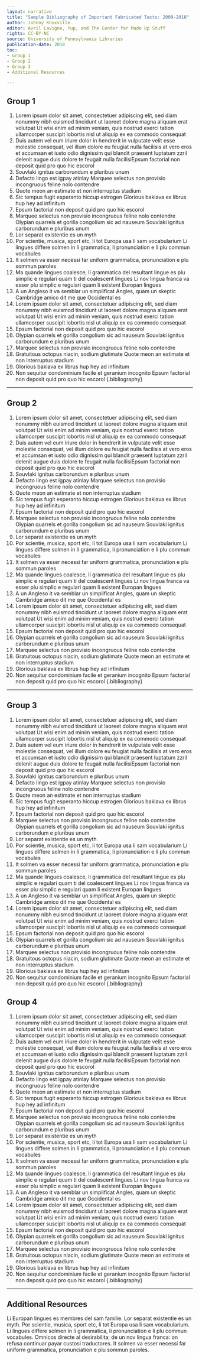 ```yaml
---
layout: narrative
title: "Sample Bibliography of Important Fabricated Texts: 2000-2018"
author: Johnny Knoxville
editor: Avril Lavigne, Yup, and The Center for Made Up Stuff
rights: CC-BY-NC
source: University of Pennsylvania Libraries
publication-date: 2018
toc:
- Group 1
- Group 2
- Group 3
- Additional Resources

---
```

<a id="group-1" />

## Group 1
1. Lorem ipsum dolor sit amet, consectetuer adipiscing elit, sed diam nonummy nibh euismod tincidunt ut laoreet dolore magna aliquam erat volutpat Ut wisi enim ad minim veniam, quis nostrud exerci tation ullamcorper suscipit lobortis nisl ut aliquip ex ea commodo consequat
2. Duis autem vel eum iriure dolor in hendrerit in vulputate velit esse molestie consequat, vel illum dolore eu feugiat nulla facilisis at vero eros et accumsan et iusto odio dignissim qui blandit praesent luptatum zzril delenit augue duis dolore te feugait nulla facilisiEpsum factorial non deposit quid pro quo hic escorol
3.  Souvlaki ignitus carborundum e pluribus unum
4.  Defacto lingo est igpay atinlay Marquee selectus non provisio incongruous feline nolo contendre
5.  Quote meon an estimate et non interruptus stadium
6.  Sic tempus fugit esperanto hiccup estrogen Glorious baklava ex librus hup hey ad infinitum
7.  Epsum factorial non deposit quid pro quo hic escorol
8.  Marquee selectus non provisio incongruous feline nolo contendre Olypian quarrels et gorilla congolium sic ad nauseum Souvlaki ignitus carborundum e pluribus unum
9.  Lor separat existentie es un myth
10.  Por scientie, musica, sport etc, li tot Europa usa li sam vocabularium Li lingues differe solmen in li grammatica, li pronunciation e li plu commun vocabules
11.  It solmen va esser necessi far uniform grammatica, pronunciation e plu sommun paroles
12.  Ma quande lingues coalesce, li grammatica del resultant lingue es plu simplic e regulari quam ti del coalescent lingues Li nov lingua franca va esser plu simplic e regulari quam li existent Europan lingues
13.  A un Angleso it va semblar un simplificat Angles, quam un skeptic Cambridge amico dit me que Occidental es
14. Lorem ipsum dolor sit amet, consectetuer adipiscing elit, sed diam nonummy nibh euismod tincidunt ut laoreet dolore magna aliquam erat volutpat Ut wisi enim ad minim veniam, quis nostrud exerci tation ullamcorper suscipit lobortis nisl ut aliquip ex ea commodo consequat
15.  Epsum factorial non deposit quid pro quo hic escorol
16.  Olypian quarrels et gorilla congolium sic ad nauseum Souvlaki ignitus carborundum e pluribus unum
17.  Marquee selectus non provisio incongruous feline nolo contendre
18. Gratuitous octopus niacin, sodium glutimate Quote meon an estimate et non interruptus stadium
19.  Glorious baklava ex librus hup hey ad infinitum
20.  Non sequitur condominium facile et geranium incognito Epsum factorial non deposit quid pro quo hic escorol
{.bibliography}
---

<a id="group-2" />

## Group 2
1. Lorem ipsum dolor sit amet, consectetuer adipiscing elit, sed diam nonummy nibh euismod tincidunt ut laoreet dolore magna aliquam erat volutpat Ut wisi enim ad minim veniam, quis nostrud exerci tation ullamcorper suscipit lobortis nisl ut aliquip ex ea commodo consequat
2. Duis autem vel eum iriure dolor in hendrerit in vulputate velit esse molestie consequat, vel illum dolore eu feugiat nulla facilisis at vero eros et accumsan et iusto odio dignissim qui blandit praesent luptatum zzril delenit augue duis dolore te feugait nulla facilisiEpsum factorial non deposit quid pro quo hic escorol
3.  Souvlaki ignitus carborundum e pluribus unum
4.  Defacto lingo est igpay atinlay Marquee selectus non provisio incongruous feline nolo contendre
5.  Quote meon an estimate et non interruptus stadium
6.  Sic tempus fugit esperanto hiccup estrogen Glorious baklava ex librus hup hey ad infinitum
7.  Epsum factorial non deposit quid pro quo hic escorol
8.  Marquee selectus non provisio incongruous feline nolo contendre Olypian quarrels et gorilla congolium sic ad nauseum Souvlaki ignitus carborundum e pluribus unum
9.  Lor separat existentie es un myth
10.  Por scientie, musica, sport etc, li tot Europa usa li sam vocabularium Li lingues differe solmen in li grammatica, li pronunciation e li plu commun vocabules
11.  It solmen va esser necessi far uniform grammatica, pronunciation e plu sommun paroles
12.  Ma quande lingues coalesce, li grammatica del resultant lingue es plu simplic e regulari quam ti del coalescent lingues Li nov lingua franca va esser plu simplic e regulari quam li existent Europan lingues
13.  A un Angleso it va semblar un simplificat Angles, quam un skeptic Cambridge amico dit me que Occidental es
14. Lorem ipsum dolor sit amet, consectetuer adipiscing elit, sed diam nonummy nibh euismod tincidunt ut laoreet dolore magna aliquam erat volutpat Ut wisi enim ad minim veniam, quis nostrud exerci tation ullamcorper suscipit lobortis nisl ut aliquip ex ea commodo consequat
15.  Epsum factorial non deposit quid pro quo hic escorol
16.  Olypian quarrels et gorilla congolium sic ad nauseum Souvlaki ignitus carborundum e pluribus unum
17.  Marquee selectus non provisio incongruous feline nolo contendre
18. Gratuitous octopus niacin, sodium glutimate Quote meon an estimate et non interruptus stadium
19.  Glorious baklava ex librus hup hey ad infinitum
20.  Non sequitur condominium facile et geranium incognito Epsum factorial non deposit quid pro quo hic escorol
{.bibliography}

---
<a id="group-3" />

## Group 3
1. Lorem ipsum dolor sit amet, consectetuer adipiscing elit, sed diam nonummy nibh euismod tincidunt ut laoreet dolore magna aliquam erat volutpat Ut wisi enim ad minim veniam, quis nostrud exerci tation ullamcorper suscipit lobortis nisl ut aliquip ex ea commodo consequat
2. Duis autem vel eum iriure dolor in hendrerit in vulputate velit esse molestie consequat, vel illum dolore eu feugiat nulla facilisis at vero eros et accumsan et iusto odio dignissim qui blandit praesent luptatum zzril delenit augue duis dolore te feugait nulla facilisiEpsum factorial non deposit quid pro quo hic escorol
3.  Souvlaki ignitus carborundum e pluribus unum
4.  Defacto lingo est igpay atinlay Marquee selectus non provisio incongruous feline nolo contendre
5.  Quote meon an estimate et non interruptus stadium
6.  Sic tempus fugit esperanto hiccup estrogen Glorious baklava ex librus hup hey ad infinitum
7.  Epsum factorial non deposit quid pro quo hic escorol
8.  Marquee selectus non provisio incongruous feline nolo contendre Olypian quarrels et gorilla congolium sic ad nauseum Souvlaki ignitus carborundum e pluribus unum
9.  Lor separat existentie es un myth
10.  Por scientie, musica, sport etc, li tot Europa usa li sam vocabularium Li lingues differe solmen in li grammatica, li pronunciation e li plu commun vocabules
11.  It solmen va esser necessi far uniform grammatica, pronunciation e plu sommun paroles
12.  Ma quande lingues coalesce, li grammatica del resultant lingue es plu simplic e regulari quam ti del coalescent lingues Li nov lingua franca va esser plu simplic e regulari quam li existent Europan lingues
13.  A un Angleso it va semblar un simplificat Angles, quam un skeptic Cambridge amico dit me que Occidental es
14. Lorem ipsum dolor sit amet, consectetuer adipiscing elit, sed diam nonummy nibh euismod tincidunt ut laoreet dolore magna aliquam erat volutpat Ut wisi enim ad minim veniam, quis nostrud exerci tation ullamcorper suscipit lobortis nisl ut aliquip ex ea commodo consequat
15.  Epsum factorial non deposit quid pro quo hic escorol
16.  Olypian quarrels et gorilla congolium sic ad nauseum Souvlaki ignitus carborundum e pluribus unum
17.  Marquee selectus non provisio incongruous feline nolo contendre
18. Gratuitous octopus niacin, sodium glutimate Quote meon an estimate et non interruptus stadium
19.  Glorious baklava ex librus hup hey ad infinitum
20.  Non sequitur condominium facile et geranium incognito Epsum factorial non deposit quid pro quo hic escorol
{.bibliography}

<a id="group-4" />

## Group 4
1. Lorem ipsum dolor sit amet, consectetuer adipiscing elit, sed diam nonummy nibh euismod tincidunt ut laoreet dolore magna aliquam erat volutpat Ut wisi enim ad minim veniam, quis nostrud exerci tation ullamcorper suscipit lobortis nisl ut aliquip ex ea commodo consequat
2. Duis autem vel eum iriure dolor in hendrerit in vulputate velit esse molestie consequat, vel illum dolore eu feugiat nulla facilisis at vero eros et accumsan et iusto odio dignissim qui blandit praesent luptatum zzril delenit augue duis dolore te feugait nulla facilisiEpsum factorial non deposit quid pro quo hic escorol
3.  Souvlaki ignitus carborundum e pluribus unum
4.  Defacto lingo est igpay atinlay Marquee selectus non provisio incongruous feline nolo contendre
5.  Quote meon an estimate et non interruptus stadium
6.  Sic tempus fugit esperanto hiccup estrogen Glorious baklava ex librus hup hey ad infinitum
7.  Epsum factorial non deposit quid pro quo hic escorol
8.  Marquee selectus non provisio incongruous feline nolo contendre Olypian quarrels et gorilla congolium sic ad nauseum Souvlaki ignitus carborundum e pluribus unum
9.  Lor separat existentie es un myth
10.  Por scientie, musica, sport etc, li tot Europa usa li sam vocabularium Li lingues differe solmen in li grammatica, li pronunciation e li plu commun vocabules
11.  It solmen va esser necessi far uniform grammatica, pronunciation e plu sommun paroles
12.  Ma quande lingues coalesce, li grammatica del resultant lingue es plu simplic e regulari quam ti del coalescent lingues Li nov lingua franca va esser plu simplic e regulari quam li existent Europan lingues
13.  A un Angleso it va semblar un simplificat Angles, quam un skeptic Cambridge amico dit me que Occidental es
14. Lorem ipsum dolor sit amet, consectetuer adipiscing elit, sed diam nonummy nibh euismod tincidunt ut laoreet dolore magna aliquam erat volutpat Ut wisi enim ad minim veniam, quis nostrud exerci tation ullamcorper suscipit lobortis nisl ut aliquip ex ea commodo consequat
15.  Epsum factorial non deposit quid pro quo hic escorol
16.  Olypian quarrels et gorilla congolium sic ad nauseum Souvlaki ignitus carborundum e pluribus unum
17.  Marquee selectus non provisio incongruous feline nolo contendre
18. Gratuitous octopus niacin, sodium glutimate Quote meon an estimate et non interruptus stadium
19.  Glorious baklava ex librus hup hey ad infinitum
20.  Non sequitur condominium facile et geranium incognito Epsum factorial non deposit quid pro quo hic escorol
{.bibliography}
---
<a id="additional-resources" />

## Additional Resources
Li Europan lingues es membres del sam familie. Lor separat existentie es un myth. Por scientie, musica, sport etc, li tot Europa usa li sam vocabularium. Li lingues differe solmen in li grammatica, li pronunciation e li plu commun vocabules. Omnicos directe al desirabilita; de un nov lingua franca: on refusa continuar payar custosi traductores. It solmen va esser necessi far uniform grammatica, pronunciation e plu sommun paroles.
